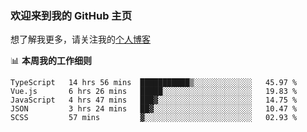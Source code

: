 ### 欢迎来到我的 GitHub 主页

想了解我更多，请关注我的[个人博客](https://leoku.top)


📊 **本周我的工作细则**
<!--START_SECTION:waka-->
```text
TypeScript   14 hrs 56 mins  ███████████▒░░░░░░░░░░░░░   45.97 % 
Vue.js       6 hrs 26 mins   █████░░░░░░░░░░░░░░░░░░░░   19.83 % 
JavaScript   4 hrs 47 mins   ███▓░░░░░░░░░░░░░░░░░░░░░   14.75 % 
JSON         3 hrs 24 mins   ██▓░░░░░░░░░░░░░░░░░░░░░░   10.47 % 
SCSS         57 mins         ▓░░░░░░░░░░░░░░░░░░░░░░░░   02.93 % 
```
<!--END_SECTION:waka-->
